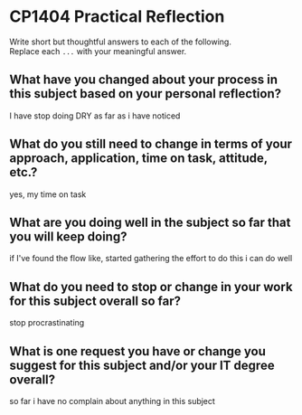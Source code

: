 # CP1404 Practical Reflection

Write short but thoughtful answers to each of the following.  
Replace each `...` with your meaningful answer.

## What have you changed about your process in this subject based on your personal reflection?

I have stop doing DRY as far as i have noticed

## What do you still need to change in terms of your approach, application, time on task, attitude, etc.?

yes, my time on task

## What are you doing well in the subject so far that you will keep doing?

if I've found the flow like, started gathering the effort to do this i can do well 

## What do you need to stop or change in your work for this subject overall so far?

stop procrastinating

## What is one request you have or change you suggest for this subject and/or your IT degree overall?

so far i have no complain about anything in this subject

